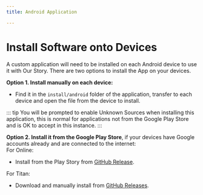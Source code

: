 ```yaml
---
title: Android Application

---
```


<ReadTime />

# Install Software onto Devices

<Leader>

A custom application will need to be installed on each Android device to use it with Our Story. 
There are two options to install the App on your devices.

</Leader>

**Option 1. Install manually on each device:**

* Find it in the `install/android` folder of the application, transfer to each device and open the file from the device to install.

::: tip
You will be prompted to enable Unknown Sources when installing this application, this is normal for applications not from the Google Play Store and is OK to accept in this instance.
:::

**Option 2. Install it from the Google Play Store**, if your devices have Google accounts already and are connected to the internet:\
For Online:

* Install from the Play Story from [GitHub Release](https://github.com/our-story-media/ourstory-android/releases/latest/download/dev.ourstory.apk).

For Titan:

* Download and manually install from [GitHub Releases](https://github.com/our-story-media/ourstory-android/releases/latest/download/dev.ourstory.offline.apk).
<!-- * Install from the Play Story from [Our Story Titan](https://play.google.com/store/apps/details?id=uk.ac.ncl.di.bootlegger.offline). -->